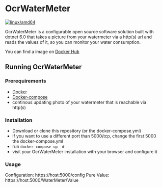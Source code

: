# OcrWaterMeter

[![linux/amd64](https://github.com/TheR00st3r/OcrWaterMeter/actions/workflows/build-and-push-docker.yml/badge.svg)](https://github.com/TheR00st3r/OcrWaterMeter/actions/workflows/build-and-push-docker.yml)


OcrWaterMeter is a configurable open source software solution built with dotnet 6.0 that takes a picture from your watermeter via a http(s) url and reads the values of it, so you can monitor your water consumption. 

You can find a image on [Docker Hub](https://hub.docker.com/r/hahni91/ocrwatermeter)

## Running OcrWaterMeter

### Prerequirements

- [Docker](https://docs.docker.com/get-docker/)
- [Docker-compose](https://docs.docker.com/compose/install/)
- continous updating photo of your watermeter that is reachable via http(s)

### Installation

- Download or clone this repository (or the docker-compose.yml)
- if you want to use a different port than 5000/tcp, change the first 5000 the docker-compose.yml
- run `docker-compose up -d`
- visit your OcrWaterMeter installation with your browser and configure it 


### Usage

Configuration: https://host:5000/config
Pure Value: https://host:5000/WaterMeter/Value


